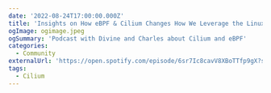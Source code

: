 ```yaml
---
date: '2022-08-24T17:00:00.000Z'
title: 'Insights on How eBPF & Cilium Changes How We Leverage the Linux Kernel'
ogImage: ogimage.jpeg
ogSummary: 'Podcast with Divine and Charles about Cilium and eBPF'
categories:
  - Community
externalUrl: 'https://open.spotify.com/episode/6sr7Ic8cavV8XBoTTfp9gX?si=LKG_I3LKTY2mSHkCDpi22g&nd=1'
tags:
  - Cilium
---
```

